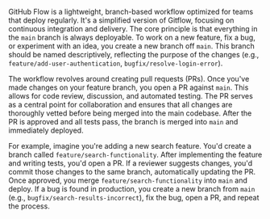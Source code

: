 GitHub Flow is a lightweight, branch-based workflow optimized for teams that deploy regularly. It's a simplified version of Gitflow, focusing on continuous integration and delivery. The core principle is that everything in the `main` branch is always deployable. To work on a new feature, fix a bug, or experiment with an idea, you create a new branch off `main`. This branch should be named descriptively, reflecting the purpose of the changes (e.g., `feature/add-user-authentication`, `bugfix/resolve-login-error`).

The workflow revolves around creating pull requests (PRs). Once you've made changes on your feature branch, you open a PR against `main`. This allows for code review, discussion, and automated testing. The PR serves as a central point for collaboration and ensures that all changes are thoroughly vetted before being merged into the main codebase. After the PR is approved and all tests pass, the branch is merged into `main` and immediately deployed.

For example, imagine you're adding a new search feature. You'd create a branch called `feature/search-functionality`. After implementing the feature and writing tests, you'd open a PR. If a reviewer suggests changes, you'd commit those changes to the same branch, automatically updating the PR. Once approved, you merge `feature/search-functionality` into `main` and deploy. If a bug is found in production, you create a new branch from `main` (e.g., `bugfix/search-results-incorrect`), fix the bug, open a PR, and repeat the process.